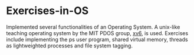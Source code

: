 # Exercises-in-OS

Implemented several functionalities of an Operating System. A unix-like teaching operating system by the MIT PDOS group, [xv6](https://github.com/starzia/xv6), is used. Exercises include implementing the ps user program, shared virtual memory, threads as lightweighted processes and file system tagging.